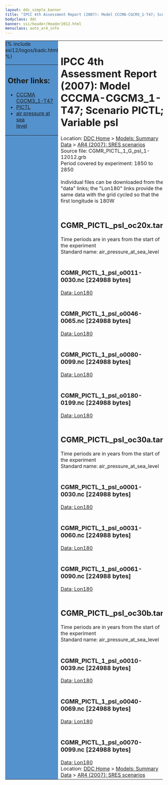 ```yaml
---
layout: ddc_simple_banner
title: "IPCC 4th Assessment Report (2007): Model CCCMA-CGCM3_1-T47; Scenario PICTL; Variable psl"
bodyclass: ddc
banner: ssi/header/Header2012.html
menuclass: auto_ar4_info
---
```



<table width="100%" border="0" cellspacing="0" cellpadding="0" style="border-collapse: collapse;">
<tr style="margin:0;padding:0;border:0;">
<td style="margin:0;padding:0;border:0;height:1pt;width:150pt;background:#5492CD;" valign="top" >

<div id="lh-col2" class="auto_ar4_info">
<table class="menumain" bgcolor="#5492CD" cellspacing="0" width="100%" border="0">
<tr><td>
<h2> Other links:</h2>
<ul>
<li><a href="/auto/ar4/model-CCCMA-CGCM3_1-T47.html">CCCMA<br/>CGCM3_1-T47</a></li>
<li><a href="/auto/ar4/scenario-PICTL.html">PICTL</a></li>
<li><a href="/auto/ar4/var-air_pressure_at_sea_level.html">air pressure at sea<br/> level</a></li>
</ul>
</td></tr>
{% include ssi12/logos/badc.html %}
</table>
</div>
</td>
<td><h1>IPCC 4th Assessment Report (2007): Model CCCMA-CGCM3_1-T47; Scenario PICTL; Variable psl</h1>

<!-- Breadcrumb1 -->
<div id="breadcrumb1" align="left">
Location: <a href="/index.html">DDC Home</a> > <a href="/sim/gcm_clim/">Models: Summary Data</a>
> <a href="/sim/gcm_clim/SRES_AR4/index.html">AR4 (2007): SRES scenarios</a>
</div>
<!-- End of Breadcrumb1 -->Source file: CGMR_PICTL_1_G_psl_1-12012.grb
<br/>
Period covered by experiment: 1850 to 2850<br/>
<br/>Individual files can be downloaded from the "data" links; the "Lon180" links provide the same data
         with the grid cycled so that the first longitude is 180W<br/>
<br/><h2>CGMR_PICTL_psl_oc20x.tar</h2>
Time periods are in years from the start of the experiment<br/>
Standard name: air_pressure_at_sea_level<br>
<br/><h3>CGMR_PICTL_1_psl_o0011-0030.nc [224988 bytes]</h3>
<a href="/cgi-bin/downl/ar4_nc/psl/CGMR_PICTL_1_psl_o0011-0030.nc">Data; </a><a href="/cgi-bin/downl/ar4_nc/psl/CGMR_PICTL_1_psl_o0011-0030.cyto180.nc"> Lon180</a><br/>
<br/><h3>CGMR_PICTL_1_psl_o0046-0065.nc [224988 bytes]</h3>
<a href="/cgi-bin/downl/ar4_nc/psl/CGMR_PICTL_1_psl_o0046-0065.nc">Data; </a><a href="/cgi-bin/downl/ar4_nc/psl/CGMR_PICTL_1_psl_o0046-0065.cyto180.nc"> Lon180</a><br/>
<br/><h3>CGMR_PICTL_1_psl_o0080-0099.nc [224988 bytes]</h3>
<a href="/cgi-bin/downl/ar4_nc/psl/CGMR_PICTL_1_psl_o0080-0099.nc">Data; </a><a href="/cgi-bin/downl/ar4_nc/psl/CGMR_PICTL_1_psl_o0080-0099.cyto180.nc"> Lon180</a><br/>
<br/><h3>CGMR_PICTL_1_psl_o0180-0199.nc [224988 bytes]</h3>
<a href="/cgi-bin/downl/ar4_nc/psl/CGMR_PICTL_1_psl_o0180-0199.nc">Data; </a><a href="/cgi-bin/downl/ar4_nc/psl/CGMR_PICTL_1_psl_o0180-0199.cyto180.nc"> Lon180</a><br/>
<br/><h2>CGMR_PICTL_psl_oc30a.tar</h2>
Time periods are in years from the start of the experiment<br/>
Standard name: air_pressure_at_sea_level<br>
<br/><h3>CGMR_PICTL_1_psl_o0001-0030.nc [224988 bytes]</h3>
<a href="/cgi-bin/downl/ar4_nc/psl/CGMR_PICTL_1_psl_o0001-0030.nc">Data; </a><a href="/cgi-bin/downl/ar4_nc/psl/CGMR_PICTL_1_psl_o0001-0030.cyto180.nc"> Lon180</a><br/>
<br/><h3>CGMR_PICTL_1_psl_o0031-0060.nc [224988 bytes]</h3>
<a href="/cgi-bin/downl/ar4_nc/psl/CGMR_PICTL_1_psl_o0031-0060.nc">Data; </a><a href="/cgi-bin/downl/ar4_nc/psl/CGMR_PICTL_1_psl_o0031-0060.cyto180.nc"> Lon180</a><br/>
<br/><h3>CGMR_PICTL_1_psl_o0061-0090.nc [224988 bytes]</h3>
<a href="/cgi-bin/downl/ar4_nc/psl/CGMR_PICTL_1_psl_o0061-0090.nc">Data; </a><a href="/cgi-bin/downl/ar4_nc/psl/CGMR_PICTL_1_psl_o0061-0090.cyto180.nc"> Lon180</a><br/>
<br/><h2>CGMR_PICTL_psl_oc30b.tar</h2>
Time periods are in years from the start of the experiment<br/>
Standard name: air_pressure_at_sea_level<br>
<br/><h3>CGMR_PICTL_1_psl_o0010-0039.nc [224988 bytes]</h3>
<a href="/cgi-bin/downl/ar4_nc/psl/CGMR_PICTL_1_psl_o0010-0039.nc">Data; </a><a href="/cgi-bin/downl/ar4_nc/psl/CGMR_PICTL_1_psl_o0010-0039.cyto180.nc"> Lon180</a><br/>
<br/><h3>CGMR_PICTL_1_psl_o0040-0069.nc [224988 bytes]</h3>
<a href="/cgi-bin/downl/ar4_nc/psl/CGMR_PICTL_1_psl_o0040-0069.nc">Data; </a><a href="/cgi-bin/downl/ar4_nc/psl/CGMR_PICTL_1_psl_o0040-0069.cyto180.nc"> Lon180</a><br/>
<br/><h3>CGMR_PICTL_1_psl_o0070-0099.nc [224988 bytes]</h3>
<a href="/cgi-bin/downl/ar4_nc/psl/CGMR_PICTL_1_psl_o0070-0099.nc">Data; </a><a href="/cgi-bin/downl/ar4_nc/psl/CGMR_PICTL_1_psl_o0070-0099.cyto180.nc"> Lon180</a><br/>
<!-- Breadcrumb2 -->
<div id="breadcrumb2" align="left">
Location: <a href="/index.html">DDC Home</a> > <a href="/sim/gcm_clim/">Models: Summary Data</a>
> <a href="/sim/gcm_clim/SRES_AR4/index.html">AR4 (2007): SRES scenarios</a>
</div>
<!-- End of Breadcrumb2 --></td></tr></table>

